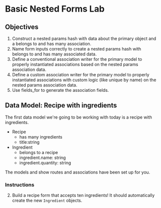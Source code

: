 
# Basic Nested Forms Lab

## Objectives

1. Construct a nested params hash with data about the primary object and a belongs to and has many association.
3. Name form inputs correctly to create a nested params hash with belongs to and has many associated data.
4. Define a conventional association writer for the primary model to properly instantiated associations based on the nested params association data.
5. Define a custom association writer for the primary model to properly instantiated associations with custom logic (like unique by name) on the nested params association data.
5. Use fields_for to generate the association fields.

## Data Model: Recipe with ingredients

The first data model we're going to be working with today is a recipe with ingredients.

  * Recipe
    * has many ingredients
    * title:string    
  * Ingredient
    * belongs to a recipe
    * ingredient.name: string
    * ingredient.quantity: string

The models and show routes and associations have been set up for you.

### Instructions

2. Build a recipe form that accepts ten ingredients! It should automatically
   create the new `Ingredient` objects.
